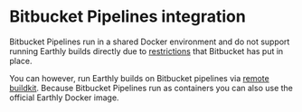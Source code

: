 # Bitbucket Pipelines integration

Bitbucket Pipelines run in a shared Docker environment and do not support running Earthly builds directly due to [restrictions](https://jira.atlassian.com/browse/BCLOUD-21419) that Bitbucket has put in place.

You can however, run Earthly builds on Bitbucket pipelines via [remote buildkit](../../ci-integration/remote-buildkit.md). Because Bitbucket Pipelines run as containers you can also use the official Earthly Docker image.
